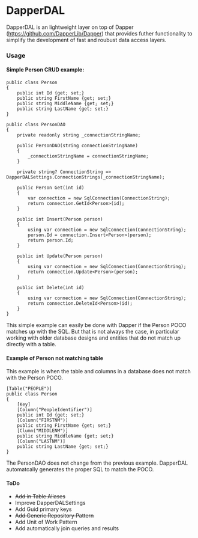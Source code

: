 # DapperDAL

DapperDAL is an lightweight layer on top of Dapper (https://github.com/DapperLib/Dapper) that provides futher functionality to simplify the development of fast and roubust data access layers.

### Usage
#### Simple Person CRUD example:
```
public class Person
{
    public int Id {get; set;}
    public string FirstName {get; set;}
    public string MiddleName {get; set;}
    public string LastName {get; set;}
}

public class PersonDAO
{
    private readonly string _connectionStringName;

    public PersonDAO(string connectionStringName)
    {
        _connectionStringName = connectionStringName;
    }

    private string? ConnectionString => DapperDALSettings.ConnectionStrings(_connectionStringName);

    public Person Get(int id)
    {
        var connection = new SqlConnection(ConnectionString);
        return connection.GetId<Person>(id);
    }

    public int Insert(Person person)
    {
        using var connection = new SqlConnection(ConnectionString);
        person.Id = connection.Insert<Person>(person);
        return person.Id;
    }

    public int Update(Person person)
    {
        using var connection = new SqlConnection(ConnectionString);
        return connection.Update<Person>(person);
    }

    public int Delete(int id)
    {
        using var connection = new SqlConnection(ConnectionString);
        return connection.DeleteId<Person>(id);
    }
}
```
This simple example can easily be done with Dapper if the Person POCO matches up with the SQL.
But that is not always the case, in particular working with older database designs and entities that do not match up directly with a table.

#### Example of Person not matching table
This example is when the table and columns in a database does not match with the Person POCO.
```
[Table("PEOPLE")]
public class Person
{
    [Key]
    [Column("PeopleIdentifier")]
    public int Id {get; set;}
    [Column("FIRSTNM")]
    public string FirstName {get; set;}
    [Clumn("MIDDLENM")]
    public string MiddleName {get; set;}
    [Column("LASTNM")]
    public string LastName {get; set;}
}
```
The PersonDAO does not change from the previous example. 
DapperDAL automatcally generates the proper SQL to match the POCO.


#### ToDo
- ~~Add in Table Aliases~~
- Improve DapperDALSettings
- Add Guid primary keys
- ~~Add Generic Repository Pattern~~
- Add Unit of Work Pattern
- Add automatically join queries and results
